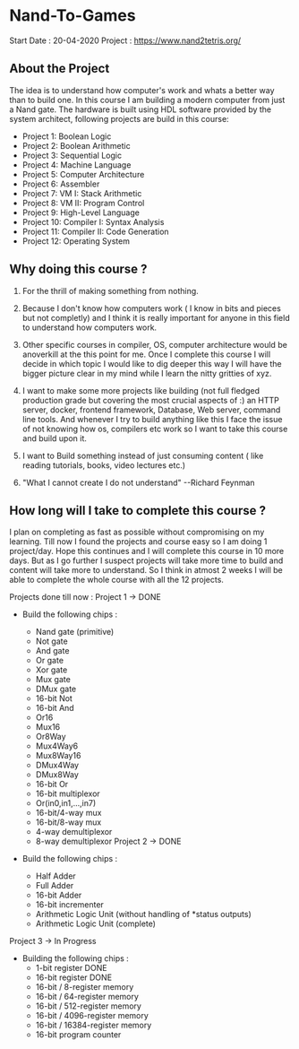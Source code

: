 # Nand-To-Games
  Start Date : 20-04-2020
  Project : https://www.nand2tetris.org/

## About the Project
The idea is to understand how computer's work and whats a better way than to build one. In this course I am building a modern computer from just a Nand gate. The hardware is built using HDL
software provided by the system architect, following projects are build in this course:

* Project 1: Boolean Logic
* Project 2: Boolean Arithmetic
* Project 3: Sequential Logic
* Project 4: Machine Language
* Project 5: Computer Architecture
* Project 6: Assembler
* Project 7: VM I: Stack Arithmetic
* Project 8: VM II: Program Control
* Project 9: High-Level Language
* Project 10: Compiler I: Syntax Analysis
* Project 11: Compiler II: Code Generation
* Project 12: Operating System

## Why doing this course ?

1. For the thrill of making something from nothing.

2. Because I don't know how computers work ( I know in bits and pieces but not completly) and I think it is really important for anyone in this field to understand how computers work. 

3. Other specific courses in compiler, OS, computer architecture would be anoverkill at the this point for me. Once I complete this course I will decide in which topic I would like to dig deeper this way I will have the bigger picture clear in my mind while I learn the nitty gritties of xyz.

4. I want to make some more projects like building (not full fledged production grade but covering the most crucial aspects of :) an HTTP server, docker, frontend framework, Database, Web server, command line tools. And whenever I try to build anything like this I face the issue of not knowing how os, compilers etc work so I want to take this course and build upon it.

5. I want to Build something instead of just consuming content ( like reading tutorials, books, video lectures etc.)

6. "What I cannot create I do not understand"     --Richard Feynman

## How long will I take to complete this course ?

I plan on completing as fast as possible without compromising on my learning. Till now I found the projects and course easy so I am doing 1 project/day. Hope this continues and I will complete this course in 10 more days. But as I go further I suspect projects will take more time to build and content will take more to understand. So I think in atmost 2 weeks I will be able to complete the whole course with all the 12 projects.

Projects done till now :
Project 1 -> DONE

* Build the following chips : 

  * Nand gate (primitive)
  * Not gate
  * And gate
  * Or gate
  * Xor gate
  * Mux gate
  * DMux gate
  * 16-bit Not
  * 16-bit And
  * Or16
  * Mux16
  * Or8Way
  * Mux4Way6
  * Mux8Way16
  * DMux4Way
  * DMux8Way
  * 16-bit Or
  * 16-bit multiplexor
  * Or(in0,in1,...,in7)
  * 16-bit/4-way mux
  * 16-bit/8-way mux
  * 4-way demultiplexor
  * 8-way demultiplexor
Project 2 -> DONE

* Build the following chips : 
  * Half Adder
  * Full Adder
  * 16-bit Adder
  * 16-bit incrementer
  * Arithmetic Logic Unit (without handling of *status outputs)
  * Arithmetic Logic Unit (complete)


Project 3 -> In Progress

* Building the following chips :
    * 1-bit register                   DONE
    * 16-bit register                  DONE
    * 16-bit / 8-register memory
    * 16-bit / 64-register memory
    * 16-bit / 512-register memory
    * 16-bit / 4096-register memory
    * 16-bit / 16384-register memory
    * 16-bit program counter
